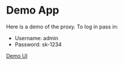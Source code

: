 # Demo App

Here is a demo of the proxy. To log in pass in:

- Username: admin
- Password: sk-1234


[Demo UI](https://demo.llm.ai/ui)
